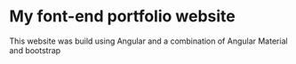 # My font-end portfolio website
This website was build using Angular and a combination of Angular Material and bootstrap
